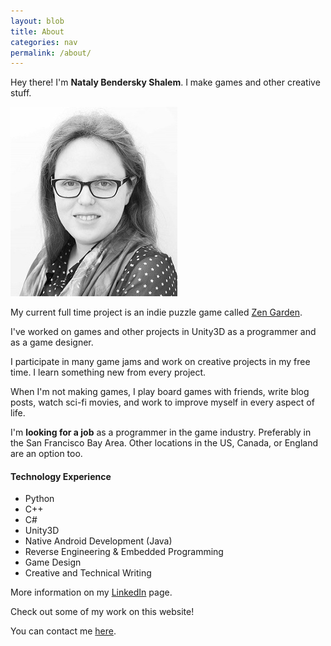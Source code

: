 ```yaml
---
layout: blob
title: About
categories: nav
permalink: /about/
---
```

Hey there! I'm **Nataly Bendersky Shalem**. I make games and other creative stuff.

![alt text][ProfilePic]

[ProfilePic]: ../images/profilepic.jpg "Nataly Shalem"

My current full time project is an indie puzzle game called [Zen Garden][].

I've worked on games and other projects in Unity3D as a programmer and as a game designer.

I participate in many game jams and work on creative projects in my free time. I learn something new from every project.

When I'm not making games, I play board games with friends, write blog posts, watch sci-fi movies, and work to improve myself in every aspect of life.

I'm **looking for a job** as a programmer in the game industry. Preferably in the San Francisco Bay Area. Other locations in the US, Canada, or England are an option too.

#### Technology Experience
* Python
* C++
* C#
* Unity3D
* Native Android Development (Java)
* Reverse Engineering & Embedded Programming
* Game Design
* Creative and Technical Writing

More information on my [LinkedIn][] page.

Check out some of my work on this website!

You can contact me <a href="mailto:nataly@natalycreates.com" target="_blank">here</a>.

[Zen Garden]: https://zenkittygames.github.io/
[LinkedIn]: https://www.linkedin.com/in/natalycreates/